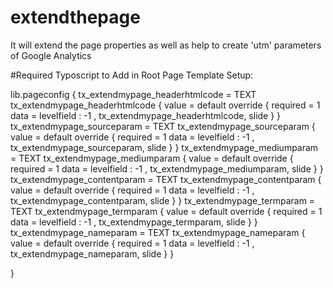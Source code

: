 # extendthepage
It will extend the page properties as well as help to create 'utm' parameters of Google Analytics

#Required Typoscript to Add in Root Page Template Setup:


lib.pageconfig {
    tx_extendmypage_headerhtmlcode = TEXT
    tx_extendmypage_headerhtmlcode {
        value = default
        override {
           required = 1
           data = levelfield : -1 , tx_extendmypage_headerhtmlcode, slide
        }
    }
    tx_extendmypage_sourceparam = TEXT
    tx_extendmypage_sourceparam {
        value = default
        override {
           required = 1
           data = levelfield : -1 , tx_extendmypage_sourceparam, slide
        }
    }
    tx_extendmypage_mediumparam = TEXT
    tx_extendmypage_mediumparam {
        value = default
        override {
           required = 1
           data = levelfield : -1 , tx_extendmypage_mediumparam, slide
        }
    }
    tx_extendmypage_contentparam = TEXT
    tx_extendmypage_contentparam {
        value = default
        override {
           required = 1
           data = levelfield : -1 , tx_extendmypage_contentparam, slide
        }
    }
    tx_extendmypage_termparam = TEXT
    tx_extendmypage_termparam {
        value = default
        override {
           required = 1
           data = levelfield : -1 , tx_extendmypage_termparam, slide
        }
    }
    tx_extendmypage_nameparam = TEXT
    tx_extendmypage_nameparam {
        value = default
        override {
           required = 1
           data = levelfield : -1 , tx_extendmypage_nameparam, slide
        }
    }
            
}


